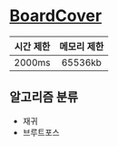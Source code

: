 # [BoardCover](https://algospot.com/judge/problem/read/BOARDCOVER)

| 시간 제한 | 메모리 제한 |
| :-------: | :---------: |
|  2000ms   |   65536kb   |

## 알고리즘 분류

- 재귀
- 브루트포스
